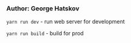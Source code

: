 ### Author: George Hatskov

```yarn run dev``` - run web server for development

```yarn run build``` - build for prod
